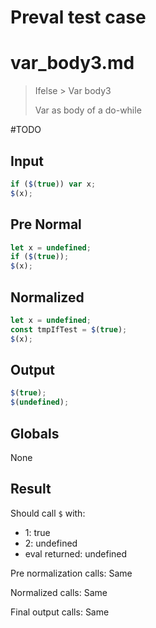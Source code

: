 # Preval test case

# var_body3.md

> Ifelse > Var body3
>
> Var as body of a do-while

#TODO

## Input

`````js filename=intro
if ($(true)) var x;
$(x);
`````

## Pre Normal

`````js filename=intro
let x = undefined;
if ($(true));
$(x);
`````

## Normalized

`````js filename=intro
let x = undefined;
const tmpIfTest = $(true);
$(x);
`````

## Output

`````js filename=intro
$(true);
$(undefined);
`````

## Globals

None

## Result

Should call `$` with:
 - 1: true
 - 2: undefined
 - eval returned: undefined

Pre normalization calls: Same

Normalized calls: Same

Final output calls: Same
